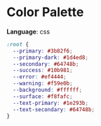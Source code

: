 # Color Palette

**Language**: css

```css
:root {
  --primary: #3b82f6;
  --primary-dark: #1d4ed8;
  --secondary: #64748b;
  --success: #10b981;
  --error: #ef4444;
  --warning: #f59e0b;
  --background: #ffffff;
  --surface: #f8fafc;
  --text-primary: #1e293b;
  --text-secondary: #64748b;
}
```
